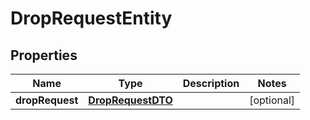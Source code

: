 
# DropRequestEntity

## Properties
Name | Type | Description | Notes
------------ | ------------- | ------------- | -------------
**dropRequest** | [**DropRequestDTO**](DropRequestDTO.md) |  |  [optional]



